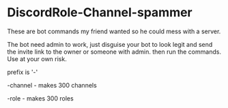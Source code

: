 # DiscordRole-Channel-spammer
These are bot commands my friend wanted so he could mess with a server.

The bot need admin to work, just disguise your bot  to look legit and send the invite link to  the owner or someone with admin. then run the commands.
Use at your own risk.

prefix is '-'

-channel    -  makes 300 channels

-role       - makes 300 roles 
  
  
  
  
  
  
